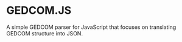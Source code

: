 # GEDCOM.JS

A simple GEDCOM parser for JavaScript that focuses on translating GEDCOM structure into JSON.
